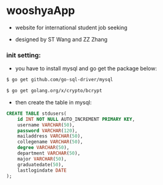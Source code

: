 # wooshyaApp
* website for international student job seeking

* designed by ST Wang and ZZ Zhang

### init setting:
* you have to install mysql and go get the package below:

```bash
$ go get github.com/go-sql-driver/mysql

$ go get golang.org/x/crypto/bcrypt
```
* then create the table in mysql:

```sql
CREATE TABLE stdusers(
    id INT NOT NULL AUTO_INCREMENT PRIMARY KEY,
    username VARCHAR(50),
    password VARCHAR(120),
    mailaddress VARCHAR(50),
    collegename VARCHAR(50),
    degree VARCHAR(50),
    department VARCHAR(50),
    major VARCHAR(50),
    graduatedate(50),
    lastlogindate DATE
);
```
